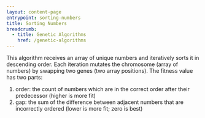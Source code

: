 ```yaml
---
layout: content-page
entrypoint: sorting-numbers
title: Sorting Numbers
breadcrumb:
  - title: Genetic Algorithms
    href: /genetic-algorithms
---
```


This algorithm receives an array of unique numbers and iteratively sorts it in descending order.
Each iteration mutates the chromosome (array of numbers) by swapping two genes (two array
positions). The fitness value has two parts:

1. order: the count of numbers which are in the correct order after their predecessor (higher is
   more fit)
2. gap: the sum of the difference between adjacent numbers that are incorrectly ordered (lower is
   more fit; zero is best)

<div class="interactive-region">
  <sorting-numbers></sorting-numbers>
</div>
